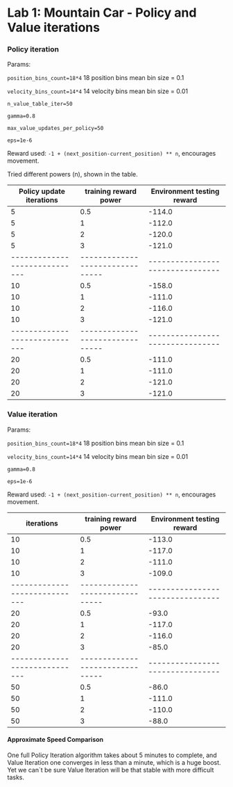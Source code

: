 # Lab 1: Mountain Car - Policy and Value iterations

### Policy iteration

Params:

`position_bins_count=18*4`   18 position bins mean bin size = 0.1

`velocity_bins_count=14*4`   14 velocity bins mean bin size = 0.01

`n_value_table_iter=50`

`gamma=0.8`

`max_value_updates_per_policy=50`

`eps=1e-6`

Reward used: `-1 + (next_position-current_position) ** n`, encourages movement.

Tried different powers (n), shown in the table.

|  Policy update iterations   |     training  reward power    |   Environment  testing reward  |  
|-----------------------------|-------------------------------|--------------------------------|
| 5                           | 0.5                           | -114.0                         |
| 5                           | 1                             | -112.0                         |
| 5                           | 2                             | -120.0                         |
| 5                           | 3                             | -121.0                         |
|-----------------------------|-------------------------------|--------------------------------|
| 10                          | 0.5                           | -158.0                         |
| 10                          | 1                             | -111.0                         |
| 10                          | 2                             | -116.0                         |
| 10                          | 3                             | -121.0                         |
|-----------------------------|-------------------------------|--------------------------------|
| 20                          | 0.5                           | -111.0                         |
| 20                          | 1                             | -111.0                         |
| 20                          | 2                             | -121.0                         |
| 20                          | 3                             | -121.0                         |



### Value iteration

Params:

`position_bins_count=18*4`   18 position bins mean bin size = 0.1

`velocity_bins_count=14*4`   14 velocity bins mean bin size = 0.01

`gamma=0.8`

`eps=1e-6`

Reward used: `-1 + (next_position-current_position) ** n`, encourages movement.


|         iterations          |     training  reward power    |   Environment  testing reward  |  
|-----------------------------|-------------------------------|--------------------------------|
| 10                          | 0.5                           | -113.0                         |
| 10                          | 1                             | -117.0                         |
| 10                          | 2                             | -111.0                         |
| 10                          | 3                             | -109.0                         |
|-----------------------------|-------------------------------|--------------------------------|
| 20                          | 0.5                           | -93.0                          |
| 20                          | 1                             | -117.0                         |
| 20                          | 2                             | -116.0                         |
| 20                          | 3                             | -85.0                          |
|-----------------------------|-------------------------------|--------------------------------|
| 50                          | 0.5                           | -86.0                          |
| 50                          | 1                             | -111.0                         |
| 50                          | 2                             | -110.0                         |
| 50                          | 3                             | -88.0                          |

#### Approximate Speed Comparison
One full Policy Iteration algorithm takes about 5 minutes to complete, and Value Iteration one converges in less than a minute, which is a huge boost.
Yet we can`t be sure Value Iteration will be that stable with more difficult tasks.
